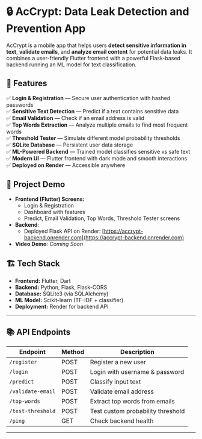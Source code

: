 # 🔒 AcCrypt: Data Leak Detection and Prevention App

AcCrypt is a mobile app that helps users **detect sensitive information in text**, **validate emails**, and **analyze email content** for potential data leaks. It combines a user-friendly Flutter frontend with a powerful Flask-based backend running an ML model for text classification.



## 📱 Features

✅ **Login & Registration** — Secure user authentication with hashed passwords  
✅ **Sensitive Text Detection** — Predict if a text contains sensitive data  
✅ **Email Validation** — Check if an email address is valid  
✅ **Top Words Extraction** — Analyze multiple emails to find most frequent words  
✅ **Threshold Tester** — Simulate different model probability thresholds  
✅ **SQLite Database** — Persistent user data storage  
✅ **ML-Powered Backend** — Trained model classifies sensitive vs safe text  
✅ **Modern UI** — Flutter frontend with dark mode and smooth interactions  
✅ **Deployed on Render** — Accessible anywhere



## 🚀 Project Demo

- **Frontend (Flutter) Screens:**
  - Login & Registration
  - Dashboard with features
  - Predict, Email Validation, Top Words, Threshold Tester screens
- **Backend**:
  - Deployed Flask API on Render: [https://accrypt-backend.onrender.com](https://accrypt-backend.onrender.com)
- **Video Demo**: *Coming Soon*



## 🏗️ Tech Stack

- **Frontend:** Flutter, Dart  
- **Backend:** Python, Flask, Flask-CORS  
- **Database:** SQLite3 (via SQLAlchemy)  
- **ML Model:** Scikit-learn (TF-IDF + classifier)  
- **Deployment:** Render for backend API  

---

## 📚 API Endpoints

| Endpoint                | Method | Description                         |
|-------------------------|--------|-------------------------------------|
| `/register`             | POST   | Register a new user                 |
| `/login`                | POST   | Login with username & password      |
| `/predict`              | POST   | Classify input text                 |
| `/validate-email`       | POST   | Validate email address              |
| `/top-words`            | POST   | Extract top words from emails       |
| `/test-threshold`       | POST   | Test custom probability threshold   |
| `/ping`                 | GET    | Check backend health                |

---------------
